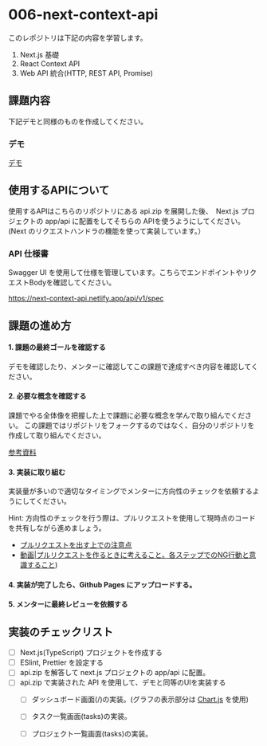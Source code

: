 
# 006-next-context-api

このレポジトリは下記の内容を学習します。

1. Next.js 基礎
2. React Context API
3. Web API 統合(HTTP, REST API, Promise)
   
## 課題内容

下記デモと同様のものを作成してください。

### デモ

[デモ](https://next-context-api.netlify.app/)

## 使用するAPIについて

使用するAPIはこちらのリポジトリにある api.zip を展開した後、　Next.js プロジェクトの app/api に配置をしてそちらの APIを使うようにしてください。
(Next のリクエストハンドラの機能を使って実装しています。）

### API 仕様書

Swagger UI を使用して仕様を管理しています。こちらでエンドポイントやリクエストBodyを確認してください。

https://next-context-api.netlify.app/api/v1/spec

## 課題の進め方


#### 1. 課題の最終ゴールを確認する

デモを確認したり、メンターに確認してこの課題で達成すべき内容を確認してください。

#### 2. 必要な概念を確認する

課題でやる全体像を把握した上で課題に必要な概念を学んで取り組んでください。
この課題ではリポジトリをフォークするのではなく、自分のリポジトリを作成して取り組んでください。

[参考資料](./docs/documents.md)

#### 3. 実装に取り組む

実装量が多いので適切なタイミングでメンターに方向性のチェックを依頼するようにしてください。

Hint: 方向性のチェックを行う際は、プルリクエストを使用して現時点のコードを共有しながら進めましょう。

- [プルリクエストを出す上での注意点](https://lab.ver-1-0.net/posts/pr-points/)
- [動画|プルリクエストを作るときに考えること。各ステップでのNG行動と意識すること](https://www.youtube.com/watch?v=bFSHeY7_Igw))


#### 4. 実装が完了したら、Github Pages にアップロードする。

#### 5. メンターに最終レビューを依頼する

## 実装のチェックリスト

- [ ] Next.js(TypeScript) プロジェクトを作成する
- [ ] ESlint, Prettier を設定する
- [ ] api.zip を解答して next.js プロジェクトの app/api に配置。
- [ ] api.zip で実装された API を使用して、デモと同等のUIを実装する
    - [ ] ダッシュボード画面(/)の実装。(グラフの表示部分は [Chart.js](https://www.chartjs.org/docs/latest/getting-started/installation.html#npm) を使用)
    - [ ] タスク一覧画面(tasks)の実装。
    - [ ] プロジェクト一覧画面(tasks)の実装。


